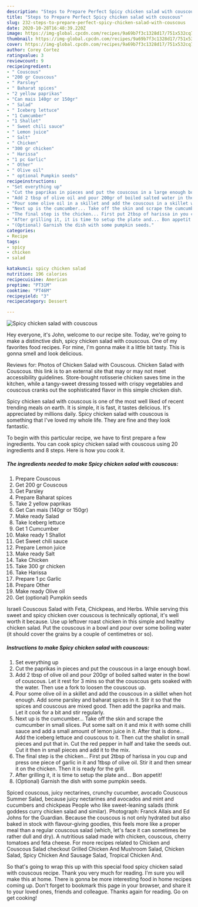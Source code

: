 ```yaml
---
description: "Steps to Prepare Perfect Spicy chicken salad with couscous"
title: "Steps to Prepare Perfect Spicy chicken salad with couscous"
slug: 232-steps-to-prepare-perfect-spicy-chicken-salad-with-couscous
date: 2020-10-28T16:48:39.220Z
image: https://img-global.cpcdn.com/recipes/9a69b7f3c1328d17/751x532cq70/spicy-chicken-salad-with-couscous-recipe-main-photo.jpg
thumbnail: https://img-global.cpcdn.com/recipes/9a69b7f3c1328d17/751x532cq70/spicy-chicken-salad-with-couscous-recipe-main-photo.jpg
cover: https://img-global.cpcdn.com/recipes/9a69b7f3c1328d17/751x532cq70/spicy-chicken-salad-with-couscous-recipe-main-photo.jpg
author: Corey Cortez
ratingvalue: 3
reviewcount: 9
recipeingredient:
- " Couscous"
- "200 gr Couscous"
- " Parsley"
- " Baharat spices"
- "2 yellow paprikas"
- "Can mais 140gr or 150gr"
- " Salad"
- " Iceberg lettuce"
- "1 Cumcumber"
- "1 Shallot"
- " Sweet chili sauce"
- " Lemon juice"
- " Salt"
- " Chicken"
- "300 gr chicken"
- " Harissa"
- "1 pc Garlic"
- " Other"
- " Olive oil"
- " optional Pumpkin seeds"
recipeinstructions:
- "Set everything up"
- "Cut the paprikas in pieces and put the couscous in a large enough bowl."
- "Add 2 tbsp of olive oil and pour 200gr of boiled salted water in the bowl of couscous. Let it rest for 3 mins so that the couscous gets soaked with the water. Then use a fork to loosen the couscous up."
- "Pour some olive oil in a skillet and add the couscous in a skillet when hot enough. Add some parsley and baharat spices in it. Stir it so that the spices and couscous are mixed good. Then add the paprika and mais. Let it cook for a bit and stir regularly."
- "Next up is the cumcumber... Take off the skin and scrape the cumcumber in small slices. Put some salt on it and mix it with some chilli sauce and add a small amount of lemon juice in it. After that is done... Add the iceberg lettuce and couscous to it. Then cut the shallot in small pieces and put that in. Cut the red pepper in half and take the seeds out. Cut it then in small pieces and add it to the mix."
- "The final step is the chicken... First put 2tbsp of harissa in you cup and press one piece of garlic in it and 1tbsp of olive oil. Stir it and then smear it on the chicken. Then it is ready for the grill."
- "After grilling it, it is time to setup the plate and... Bon appetit!"
- "(Optional) Garnish the dish with some pumpkin seeds."
categories:
- Recipe
tags:
- spicy
- chicken
- salad

katakunci: spicy chicken salad 
nutrition: 196 calories
recipecuisine: American
preptime: "PT31M"
cooktime: "PT46M"
recipeyield: "3"
recipecategory: Dessert

---
```



![Spicy chicken salad with couscous](https://img-global.cpcdn.com/recipes/9a69b7f3c1328d17/751x532cq70/spicy-chicken-salad-with-couscous-recipe-main-photo.jpg)

Hey everyone, it's John, welcome to our recipe site. Today, we're going to make a distinctive dish, spicy chicken salad with couscous. One of my favorites food recipes. For mine, I'm gonna make it a little bit tasty. This is gonna smell and look delicious.

Reviews for: Photos of Chicken Salad with Couscous. Chicken Salad with Couscous. this link is to an external site that may or may not meet accessibility guidelines. Store-bought rotisserie chicken saves time in the kitchen, while a tangy-sweet dressing tossed with crispy vegetables and couscous cranks out the sophisticated flavor in this simple chicken dish.

Spicy chicken salad with couscous is one of the most well liked of recent trending meals on earth. It is simple, it is fast, it tastes delicious. It's appreciated by millions daily. Spicy chicken salad with couscous is something that I've loved my whole life. They are fine and they look fantastic.


To begin with this particular recipe, we have to first prepare a few ingredients. You can cook spicy chicken salad with couscous using 20 ingredients and 8 steps. Here is how you cook it.

<!--inarticleads1-->

##### The ingredients needed to make Spicy chicken salad with couscous:

1. Prepare  Couscous
1. Get 200 gr Couscous
1. Get  Parsley
1. Prepare  Baharat spices
1. Take 2 yellow paprikas
1. Get Can mais (140gr or 150gr)
1. Make ready  Salad
1. Take  Iceberg lettuce
1. Get 1 Cumcumber
1. Make ready 1 Shallot
1. Get  Sweet chili sauce
1. Prepare  Lemon juice
1. Make ready  Salt
1. Take  Chicken
1. Take 300 gr chicken
1. Take  Harissa
1. Prepare 1 pc Garlic
1. Prepare  Other
1. Make ready  Olive oil
1. Get  (optional) Pumpkin seeds


Israeli Couscous Salad with Feta, Chickpeas, and Herbs. While serving this sweet and spicy chicken over couscous is technically optional, it&#39;s well worth it because. Use up leftover roast chicken in this simple and healthy chicken salad. Put the couscous in a bowl and pour over some boiling water (it should cover the grains by a couple of centimetres or so). 

<!--inarticleads2-->

##### Instructions to make Spicy chicken salad with couscous:

1. Set everything up
1. Cut the paprikas in pieces and put the couscous in a large enough bowl.
1. Add 2 tbsp of olive oil and pour 200gr of boiled salted water in the bowl of couscous. Let it rest for 3 mins so that the couscous gets soaked with the water. Then use a fork to loosen the couscous up.
1. Pour some olive oil in a skillet and add the couscous in a skillet when hot enough. Add some parsley and baharat spices in it. Stir it so that the spices and couscous are mixed good. Then add the paprika and mais. Let it cook for a bit and stir regularly.
1. Next up is the cumcumber... Take off the skin and scrape the cumcumber in small slices. Put some salt on it and mix it with some chilli sauce and add a small amount of lemon juice in it. After that is done... Add the iceberg lettuce and couscous to it. Then cut the shallot in small pieces and put that in. Cut the red pepper in half and take the seeds out. Cut it then in small pieces and add it to the mix.
1. The final step is the chicken... First put 2tbsp of harissa in you cup and press one piece of garlic in it and 1tbsp of olive oil. Stir it and then smear it on the chicken. Then it is ready for the grill.
1. After grilling it, it is time to setup the plate and... Bon appetit!
1. (Optional) Garnish the dish with some pumpkin seeds.


Spiced couscous, juicy nectarines, crunchy cucumber, avocado Couscous Summer Salad, because juicy nectarines and avocados and mint and cucumbers and chickpeas People who like sweet-leaning salads (think goddess curry chicken salad and similar). Photograph: Franck Allais and Ed Johns for the Guardian. Because the couscous is not only hydrated but also baked in stock with flavour-giving goodies, this feels more like a proper meal than a regular couscous salad (which, let&#39;s face it can sometimes be rather dull and dry). A nutritious salad made with chicken, couscous, cherry tomatoes and feta cheese. For more recipes related to Chicken and Couscous Salad checkout Grilled Chicken And Mushroom Salad, Chicken Salad, Spicy Chicken And Sausage Salad, Tropical Chicken And. 

So that's going to wrap this up with this special food spicy chicken salad with couscous recipe. Thank you very much for reading. I'm sure you will make this at home. There is gonna be more interesting food in home recipes coming up. Don't forget to bookmark this page in your browser, and share it to your loved ones, friends and colleague. Thanks again for reading. Go on get cooking!
